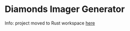 # Diamonds Imager Generator

Info: project moved to Rust workspace [here](https://github.com/Gieneq/DiamondsImager)
